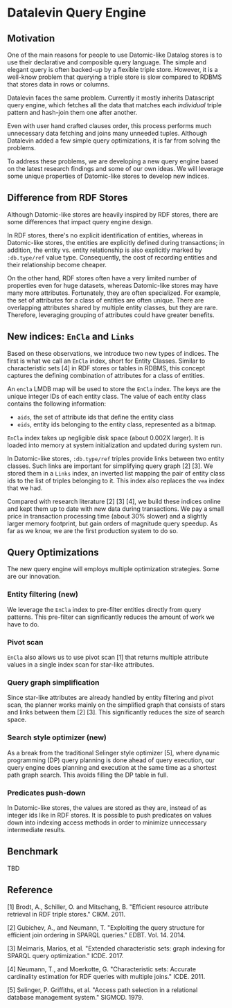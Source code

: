 # Datalevin Query Engine

## Motivation

One of the main reasons for people to use Datomic-like Datalog stores is to use
their declarative and composible query language. The simple and elegant query is
often backed-up by a flexible triple store. However, it is a well-know problem
that querying a triple store is slow compared to RDBMS that stores data in rows
or columns.

Datalevin faces the same problem. Currently it mostly inherits Datascript query
engine, which fetches all the data that matches each *individual* triple
pattern and hash-join them one after another.

Even with user hand crafted clauses order, this process performs much
unnecessary data fetching and joins many unneeded tuples. Although Datalevin
added a few simple query optimizations, it is far from solving the problems.

To address these problems, we are developing a new query engine based on the
latest research findings and some of our own ideas. We will leverage
some unique properties of Datomic-like stores to develop new indices.

## Difference from RDF Stores

Although Datomic-like stores are heavily inspired by RDF stores, there are
some differences that impact query engine design.

In RDF stores, there's no explicit identification of entities, whereas in
Datomic-like stores, the entities are explicitly defined during transactions; in
addition, the entity vs. entity relationship is also explicitly marked by
`:db.type/ref` value type. Consequently, the cost of recording
entities and their relationship become cheaper.

On the other hand, RDF stores often have a very limited number of properties
even for huge datasets, whereas Datomic-like stores may have many more
attributes. Fortunately, they are often specialized. For example, the set of
attributes for a class of entities are often unique. There are overlapping
attributes shared by multiple entity classes, but they are rare. Therefore,
leveraging grouping of attributes could have greater benefits.

## New indices: `EnCla` and `Links`

Based on these observations, we introduce two new types of indices. The first is
what we call an `EnCla` index, short for Entity Classes. Similar to
characteristic sets [4] in RDF stores or tables in RDBMS, this concept captures
the defining combination of attributes for a class of entities.

An `encla` LMDB map will be used to store the `EnCla` index. The keys
are the unique integer IDs of each entity class. The value of each entity class
contains the following information:

* `aids`, the set of attribute ids that define the entity class
* `eids`, entity ids belonging to the entity class, represented as a bitmap.

`EnCla` index takes up negligible disk space (about 0.002X larger). It is loaded
into memory at system initialization and updated during system run.

In Datomic-like stores, `:db.type/ref` triples provide links between two entity
classes. Such links are important for simplifying query graph [2] [3]. We stored
them in a `Links` index, an inverted list mapping the pair of entity class ids
to the list of triples belonging to it. This index also replaces the `vea` index
that we had.

Compared with research literature [2] [3] [4], we build these indices online and
kept them up to date with new data during transactions. We pay a small price in
transaction processing time (about 30% slower) and a slightly larger memory
footprint, but gain orders of magnitude query speedup. As far as we know, we are
the first production system to do so.

## Query Optimizations

The new query engine will employs multiple optimization strategies. Some are our
innovation.

### Entity filtering (new)

 We leverage the `EnCla` index to pre-filter entities directly from query
 patterns. This pre-filter can significantly reduces the amount of work we have
 to do.

### Pivot scan

`EnCla` also allows us to use pivot scan [1] that returns multiple attribute
values in a single index scan for star-like attributes.

### Query graph simplification

Since star-like attributes are already handled by entity filtering and pivot
scan, the planner works mainly on the simplified graph that consists of stars and
links between them [2] [3]. This significantly reduces the size of search space.

### Search style optimizer (new)

As a break from the traditional Selinger style optimizer [5], where
dynamic programming (DP) query planning is done ahead of query execution, our
query engine does planning and execution at the same time as a shortest path
graph search. This avoids filling the DP table in full.

### Predicates push-down

In Datomic-like stores, the values are stored as they are, instead of as integer
ids like in RDF stores. It is possible to push predicates on values down into
indexing access methods in order to minimize unnecessary intermediate results.

## Benchmark

TBD

## Reference

[1] Brodt, A., Schiller, O. and Mitschang, B. "Efficient resource attribute
retrieval in RDF triple stores." CIKM. 2011.

[2] Gubichev, A., and Neumann, T. "Exploiting the query structure for efficient
join ordering in SPARQL queries." EDBT. Vol. 14. 2014.

[3] Meimaris, Marios, et al. "Extended characteristic sets: graph indexing for
SPARQL query optimization." ICDE. 2017.

[4] Neumann, T., and Moerkotte, G. "Characteristic sets: Accurate cardinality
estimation for RDF queries with multiple joins." ICDE. 2011.

[5] Selinger, P. Griffiths, et al. "Access path selection in a relational
database management system." SIGMOD. 1979.
